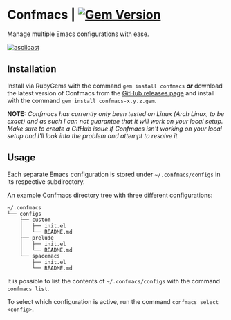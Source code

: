 # Confmacs | [![Gem Version](https://badge.fury.io/rb/bundler.svg)](http://badge.fury.io/rb/bundler)
Manage multiple Emacs configurations with ease.

[![asciicast](https://asciinema.org/a/23286.png)](https://asciinema.org/a/23286)

## Installation
Install via RubyGems with the command `gem install confmacs` _**or**_ download
the latest version of Confmacs from the
[GitHub releases page](https://github.com/SShrike/confmacs/releases) and install
with the command `gem install confmacs-x.y.z.gem`.

**NOTE:** *Confmacs has currently only been tested on Linux (Arch Linux, to be
  exact) and as such I can not guarantee that it will work on your local setup.
  Make sure to create a GitHub issue if Confmacs isn't working on your local
  setup and I'll look into the problem and attempt to resolve it.*

## Usage
Each separate Emacs configuration is stored under `~/.confmacs/configs` in
its respective subdirectory.

An example Confmacs directory tree with three different configurations:
```
~/.confmacs
└── configs
    ├── custom
    │   ├── init.el
    │   └── README.md
    ├── prelude
    │   ├── init.el
    │   └── README.md
    └── spacemacs
        ├── init.el
        └── README.md
```

It is possible to list the contents of `~/.confmacs/configs` with the command
`confmacs list`.

To select which configuration is active, run the command
`confmacs select <config>`.
